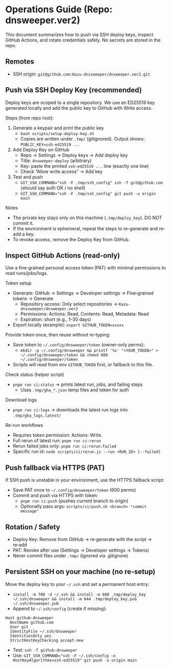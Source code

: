 # Operations Guide (Repo: dnsweeper.ver2)

This document summarizes how to push via SSH deploy keys, inspect GitHub Actions, and rotate credentials safely. No secrets are stored in the repo.

## Remotes
- SSH origin: `git@github.com:Kazu-dnssweeper/dnsweeper.ver2.git`

## Push via SSH Deploy Key (recommended)
Deploy keys are scoped to a single repository. We use an ED25519 key generated locally and add the public key to GitHub with Write access.

Steps (from repo root):
1) Generate a keypair and print the public key
   - `bash scripts/setup-deploy-key.sh`
   - Copies are written under `.tmp/` (gitignored). Output shows: `PUBLIC_KEY=ssh-ed25519 ...`
2) Add Deploy Key on GitHub
   - Repo → Settings → Deploy keys → Add deploy key
   - Title: `dnsweeper-deploy` (arbitrary)
   - Key: paste the printed `ssh-ed25519 ...` line (exactly one line)
   - Check “Allow write access” → Add key
3) Test and push
   - `GIT_SSH_COMMAND="ssh -F .tmp/ssh_config" ssh -T git@github.com` (should say auth OK / no shell)
   - `GIT_SSH_COMMAND="ssh -F .tmp/ssh_config" git push -u origin main`

Notes
- The private key stays only on this machine (`.tmp/deploy_key`). DO NOT commit it.
- If the environment is ephemeral, repeat the steps to re-generate and re-add a key.
- To revoke access, remove the Deploy Key from GitHub.

## Inspect GitHub Actions (read-only)
Use a fine‑grained personal access token (PAT) with minimal permissions to read runs/jobs/logs.

Token setup
- Generate: GitHub → Settings → Developer settings → Fine‑grained tokens → Generate
  - Repository access: Only select repositories → `Kazu-dnssweeper/dnsweeper.ver2`
  - Permissions: Actions: Read, Contents: Read, Metadata: Read
  - Expiration: short (e.g., 1–30 days)
- Export locally (example): `export GITHUB_TOKEN=xxxxx`

Provide token once, then reuse without re-typing:
- Save token to `~/.config/dnsweeper/token` (owner-only perms):
  - `mkdir -p ~/.config/dnsweeper && printf '%s' "<YOUR_TOKEN>" > ~/.config/dnsweeper/token && chmod 600 ~/.config/dnsweeper/token`
- Scripts will read from env `GITHUB_TOKEN` first, or fallback to this file.

Check status (helper script)
- `pnpm run ci:status` → prints latest run, jobs, and failing steps
  - Uses `.tmp/gha_*.json` temp files and token for auth

Download logs
- `pnpm run ci:logs` → downloads the latest run logs into `.tmp/gha_logs.latest/`

Re-run workflows
- Requires token permission: Actions: Write.
- Full rerun of latest run: `pnpm run ci:rerun`
- Rerun failed jobs only: `pnpm run ci:rerun:failed`
- Specific run id: `node scripts/ci/rerun.js --run <RUN_ID> [--failed]`

## Push fallback via HTTPS (PAT)
If SSH push is unstable in your environment, use the HTTPS fallback script:

- Save PAT once to `~/.config/dnsweeper/token` (600 perms)
- Commit and push via HTTPS with token:
  - `pnpm run ci:push` (pushes current branch to origin)
  - Optionally pass args: `scripts/ci/push.sh <branch> "commit message"`

## Rotation / Safety
- Deploy Key: Remove from GitHub → re‑generate with the script → re‑add
- PAT: Revoke after use (Settings → Developer settings → Tokens)
- Never commit files under `.tmp/` (ignored via .gitignore)

## Persistent SSH on your machine (no re‑setup)
Move the deploy key to your `~/.ssh` and set a permanent host entry:
- `install -m 700 -d ~/.ssh && install -m 600 .tmp/deploy_key ~/.ssh/dnsweeper && install -m 644 .tmp/deploy_key.pub ~/.ssh/dnsweeper.pub`
- Append to `~/.ssh/config` (create if missing):
```
Host github-dnsweeper
  HostName github.com
  User git
  IdentityFile ~/.ssh/dnsweeper
  IdentitiesOnly yes
  StrictHostKeyChecking accept-new
```
- Test: `ssh -T github-dnsweeper`
- Use: `GIT_SSH_COMMAND="ssh -F ~/.ssh/config -o HostKeyAlgorithms=ssh-ed25519" git push -u origin main`
